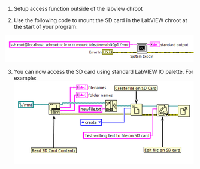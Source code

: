 
1. Setup access function outside of the labview chroot

2.  Use the following code to mount the SD card in the LabVIEW chroot at the start of your program:

![image1]( image/mountSDcard.png)

3. You can now access the SD card using standard LabVIEW IO palette. For example:
![image2]( image/editSDcardfile.png)
